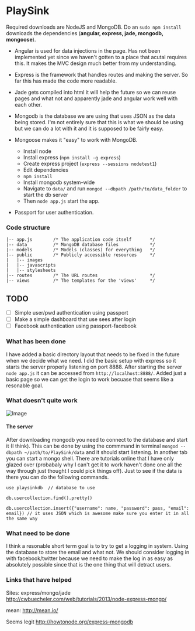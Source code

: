 PlaySink
====

Required downloads are NodeJS and MongoDB. Do an `sudo npm install` downloads the dependencies (**angular, express, jade, mongodb, mongoose**). 

- Angular is used for data injections in the page. Has not been implemented yet since we haven't gotten to a place that acutal requires this. It makes the MVC design much better from my understanding. 
- Express is the framework that handles routes and making the server. So far this has made the code more readable. 
- Jade gets compiled into html it will help the future so we can reuse pages and what not and apparently jade and angular work well with each other. 
- Mongodb is the database we are using that uses JSON as the data being stored. I'm not entirely sure that this is what we should be using but we can do a lot with it and it is supposed to be fairly easy. 
- Mongoose makes it "easy" to work with MongoDB.

    - Install node
    - Install express (`npm install -g express`)
    - Create express project (`express --sessions nodetest1`)
    - Edit dependencies
    - `npm install`
    - Install mongodb system-wide
    - Navigate to `data/` and run `mongod --dbpath /path/to/data_folder` to start the db server
    - Then `node app.js` start the app.

- Passport for user authentication.

### Code structure

	|-- app.js        /* The application code itself       */
	|-- data          /* MongoDB database files            */
	|-- models        /* Models (classes) for everything   */
	|-- public        /* Publicly accessible resources     */
	|   |-- images
	|   |-- javascripts
	|   |-- stylesheets 
	|-- routes        /* The URL routes                    */
	|-- views         /* The templates for the 'views'     */

## TODO

- [ ] Simple user/pwd authentication using passport
- [ ] Make a simple dashboard that use sees after login
- [ ] Facebook authentication using passport-facebook

### What has been done

I have added a basic directory layout that needs to be fixed in the future when we decide what we need. I did the basic setup with express so it starts the server properly listening on port 8888. After starting the server `node app.js` it can be accessed from `http://localhost:8888/`. Added just a basic page so we can get the login to work becuase that seems like a resonable goal.

### What doesn't quite work

![Image](../master/docs-internal/img/dashboard.png?raw=true)

#### The server

After downloading mongodb you need to connect to the database and start it (I think). This can be done by using the commmand in terminal `mongod --dbpath ~/path/to/PlaySink/data` and it should start listening. In another tab you can start a mongo shell. There are tutorials online that I have only glazed over (probabaly why I can't get it to work haven't done one all the way through just thought I could pick things off). Just to see if the data is there you can do the following commands.

    use playsinkdb  // database to use

    db.usercollection.find().pretty()

    db.usercollection.insert({"username": name, "password": pass, "email": email}) // it uses JSON which is awesome make sure you enter it in all the same way


### What need to be done

I think a resonable short term goal is to try to get a logging in system. Using the database to store the email and what not. We should consider logging in with facebook/twitter because we need to make the log in as easy as absolutely possible since that is the one thing that will detract users.

### Links that have helped

Sites:
express/mongo/jade
http://cwbuecheler.com/web/tutorials/2013/node-express-mongo/

mean:
http://mean.io/

Seems legit
http://howtonode.org/express-mongodb

